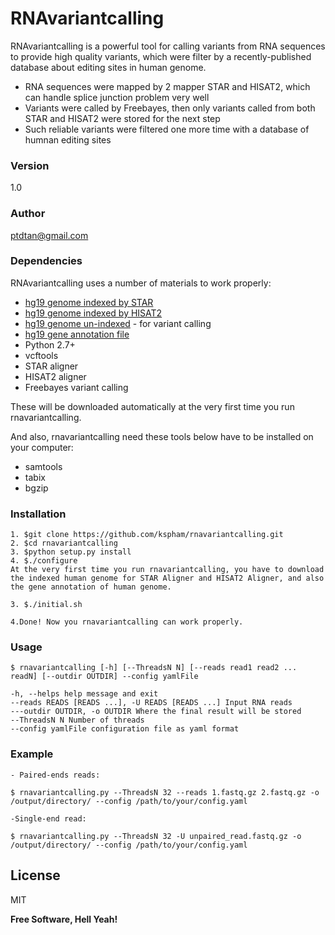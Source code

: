 # RNAvariantcalling

RNAvariantcalling is a powerful tool for calling variants from RNA sequences to provide high quality variants, which were filter by a recently-published database about editing sites in human genome. 

  - RNA sequences were mapped by 2 mapper STAR and HISAT2, which can handle splice junction problem very well
  - Variants were called by Freebayes, then only variants called from both STAR and HISAT2 were stored for the next step
  - Such reliable variants were filtered one more time with a database of humnan editing sites

### Version
1.0
### Author
ptdtan@gmail.com

### Dependencies

RNAvariantcalling uses a number of materials to work properly:

* [hg19 genome indexed by STAR] 
* [hg19 genome indexed by HISAT2] 
* [hg19 genome un-indexed] - for variant calling
* [hg19 gene annotation file]
* Python 2.7+
* vcftools
* STAR aligner
* HISAT2 aligner
* Freebayes variant calling

These will be downloaded automatically at the very first time you run rnavariantcalling.

And also, rnavariantcalling need these tools below have to be installed on your computer:
* samtools 
* tabix
* bgzip

### Installation
```
1. $git clone https://github.com/kspham/rnavariantcalling.git
2. $cd rnavariantcalling
3. $python setup.py install
4. $./configure
At the very first time you run rnavariantcalling, you have to download the indexed human genome for STAR Aligner and HISAT2 Aligner, and also the gene annotation of human genome.

3. $./initial.sh

4.Done! Now you rnavariantcalling can work properly.

```
### Usage 

```
$ rnavariantcalling [-h] [--ThreadsN N] [--reads read1 read2 ... readN] [--outdir OUTDIR] --config yamlFile
```
    -h, --helps help message and exit 
    --reads READS [READS ...], -U READS [READS ...] Input RNA reads 
    ---outdir OUTDIR, -o OUTDIR Where the final result will be stored 
    --ThreadsN N Number of threads
    --config yamlFile configuration file as yaml format
### Example
    - Paired-ends reads: 
```
$ rnavariantcalling.py --ThreadsN 32 --reads 1.fastq.gz 2.fastq.gz -o /output/directory/ --config /path/to/your/config.yaml
```

    -Single-end read: 
```
$ rnavariantcalling.py --ThreadsN 32 -U unpaired_read.fastq.gz -o /output/directory/ --config /path/to/your/config.yaml
```

License
----

MIT


**Free Software, Hell Yeah!**

[//]: # (These are reference links used in the body of this note and get stripped out when the markdown processor does its job. There is no need to format nicely because it shouldn't be seen. Thanks SO - http://stackoverflow.com/questions/4823468/store-comments-in-markdown-syntax)


   [hg19 genome indexed by STAR]: <https://www.encodeproject.org/files/ENCFF069ZCO/@@download/ENCFF069ZCO.tar.gz>
   [hg19 genome indexed by HISAT2]: <ftp://ftp.ccb.jhu.edu/pub/infphilo/hisat2/data/grch37.tar.gz>
   [hg19 genome un-indexed]:<http://hgdownload.cse.ucsc.edu/goldenPath/hg19/bigZips/hg19.2bit>
   [hg19 gene annotation file]:<ftp://ftp.ensembl.org/pub/release-75/gtf/homo_sapiens/Homo_sapiens.GRCh37.75.gtf.gz>

